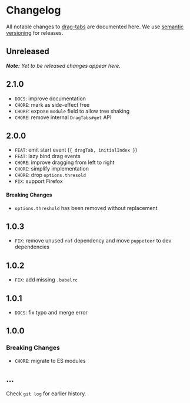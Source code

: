 # Changelog

All notable changes to [drag-tabs](https://github.com/bpmn-io/drag-tabs) are documented here. We use [semantic versioning](http://semver.org/) for releases.

## Unreleased

___Note:__ Yet to be released changes appear here._

## 2.1.0

* `DOCS`: improve documentation
* `CHORE`: mark as side-effect free
* `CHORE`: expose `module` field to allow tree shaking
* `CHORE`: remove internal `DragTabs#get` API

## 2.0.0

* `FEAT`: emit start event (`{ dragTab, initialIndex }`)
* `FEAT`: lazy bind drag events
* `CHORE`: improve dragging from left to right
* `CHORE`: simplify implementation
* `CHORE`: drop `options.thresold`
* `FIX`: support Firefox

#### Breaking Changes

* `options.threshold` has been removed without replacement

## 1.0.3

* `FIX`: remove unused `raf` dependency and move `puppeteer` to dev dependencies

## 1.0.2

* `FIX`: add missing `.babelrc`

## 1.0.1

* `DOCS`: fix typo and merge error

## 1.0.0

### Breaking Changes

* `CHORE`: migrate to ES modules

## ...

Check `git log` for earlier history.